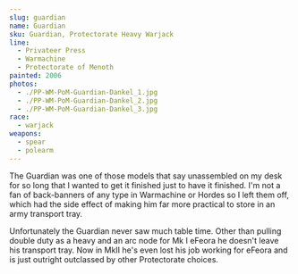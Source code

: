 ```yaml
---
slug: guardian
name: Guardian
sku: Guardian, Protectorate Heavy Warjack
line:
  - Privateer Press
  - Warmachine
  - Protectorate of Menoth
painted: 2006
photos:
  - ./PP-WM-PoM-Guardian-Dankel_1.jpg
  - ./PP-WM-PoM-Guardian-Dankel_2.jpg
  - ./PP-WM-PoM-Guardian-Dankel_3.jpg
race:
  - warjack
weapons:
  - spear
  - polearm
---
```


The Guardian was one of those models that say unassembled on my desk for so long that I wanted to get it finished just to have it finished. I'm not a fan of back-banners of any type in Warmachine or Hordes so I left them off, which had the side effect of making him far more practical to store in an army transport tray.

Unfortunately the Guardian never saw much table time. Other than pulling double duty as a heavy and an arc node for Mk I eFeora he doesn't leave his transport tray. Now in MkII he's even lost his job working for eFeora and is just outright outclassed by other Protectorate choices.
